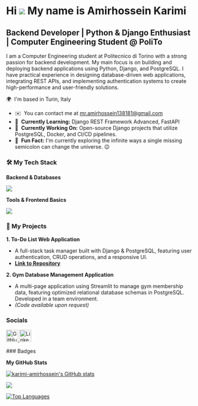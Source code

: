 Hi ![](https://user-images.githubusercontent.com/18350557/176309783-0785949b-9127-417c-8b55-ab5a4333674e.gif) My name is Amirhossein Karimi
===========================================================================================================================================
Backend Developer | Python & Django Enthusiast | 
Computer Engineering Student @ PoliTo
--------------------------------------------------------------------------------------

I am a Computer Engineering student at Politecnico di Torino with a strong passion for backend development. My main focus is on building and deploying backend applications using Python, Django, and PostgreSQL. I have practical experience in designing database-driven web applications, integrating REST APIs, and implementing authentication systems to create high-performance and user-friendly solutions.

🌍  I'm based in Turin, Italy
* ✉️  You can contact me at [mr.amirhossein138181@gmail.com](mailto:mr.amirhossein138181@gmail.com)
* 🧠  **Currently Learning:** Django REST Framework Advanced, FastAPI
* 🔭  **Currently Working On:** Open-source Django projects that utilize PostgreSQL, Docker, and CI/CD pipelines.
* 💬  **Fun Fact:** I'm currently exploring the infinite ways a single missing semicolon can change the universe. 😉

### 🛠️ My Tech Stack

**Backend & Databases**
<p align="left">
  <a href="https://skillicons.dev">
    <img src="https://skillicons.dev/icons?i=python,django,fastapi,postgresql" />
  </a>
</p>

**Tools & Frontend Basics**
<p align="left">
  <a href="https://skillicons.dev">
    <img src="https://skillicons.dev/icons?i=git,vscode,html,css" />
  </a>
</p>

### 🚀 My Projects

**1. To-Do List Web Application**
   - A full-stack task manager built with Django & PostgreSQL, featuring user authentication, CRUD operations, and a responsive UI.
   - **[Link to Repository](https://github.com/karimi-amirhossein/To-do-List-Django)**

**2. Gym Database Management Application**
   - A multi-page application using Streamlit to manage gym membership data, featuring optimized relational database schemas in PostgreSQL. Developed in a team environment.
   - *(Code available upon request)*

### Socials

<p align="left"> <a href="https://www.github.com/karimi-amirhossein" target="_blank" rel="noreferrer"> <picture> <source media="(prefers-color-scheme: dark)" srcset="https://raw.githubusercontent.com/danielcranney/readme-generator/main/public/icons/socials/github-dark.svg" /> <source media="(prefers-color-scheme: light)" srcset="https://raw.githubusercontent.com/danielcranney/readme-generator/main/public/icons/socials/github.svg" /> <img src="https://raw.githubusercontent.com/danielcranney/readme-generator/main/public/icons/socials/github.svg" width="32" height="32" alt="GitHub" title="GitHub" /> </picture> </a> <a href="https://www.linkedin.com/in/karimi-amirhossein" target="_blank" rel="noreferrer"> <picture> <source media="(prefers-color-scheme: dark)" srcset="https://raw.githubusercontent.com/danielcranney/readme-generator/main/public/icons/socials/linkedin-dark.svg" /> <source media="(prefers-color-scheme: light)" srcset="https://raw.githubusercontent.com/danielcranney/readme-generator/main/public/icons/socials/linkedin.svg" /> <img src="https://raw.githubusercontent.com/danielcranney/readme-generator/main/public/icons/socials/linkedin.svg" width="32" height="32" alt="LinkedIn" title="LinkedIn" /> </picture> </a></p>
### Badges

<b>My GitHub Stats</b>

<a href="http://www.github.com/karimi-amirhossein"><img src="https://github-readme-stats.vercel.app/api?username=karimi-amirhossein&show_icons=true&hide=&count_private=true&title_color=64748b&text_color=22c55e&icon_color=0891b2&bg_color=1c1917&hide_border=true&show_icons=true" alt="karimi-amirhossein's GitHub stats" /></a>

<a href="http://www.github.com/karimi-amirhossein"><img src="https://github-readme-streak-stats.herokuapp.com/?user=karimi-amirhossein&stroke=22c55e&background=1c1917&ring=64748b&fire=64748b&currStreakNum=22c55e&currStreakLabel=64748b&sideNums=22c55e&sideLabels=22c55e&dates=22c55e&hide_border=true" /></a>

<a href="https://github.com/karimi-amirhossein" align="left"><img src="https://github-readme-stats.vercel.app/api/top-langs/?username=karimi-amirhossein&langs_count=10&title_color=64748b&text_color=22c55e&icon_color=0891b2&bg_color=1c1917&hide_border=true&locale=en&custom_title=Top%20%Languages" alt="Top Languages" /></a>
